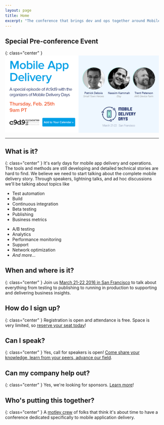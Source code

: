 ```yaml
---
layout: page
title: Home
excerpt: "The conference that brings dev and ops together around Mobile Application Delivery."
---
```

## Special Pre-conference Event
{: class="center" }
[<img src="images/promo_c9d9_mobile-days-video-chat_v2b.png"/>](https://plus.google.com/events/cp5moisjbedqi2mn9c3basboeuo)
<hr>

## What is it?
{: class="center" }
It's early days for mobile app delivery and operations. The tools and methods are still developing and detailed technical stories are hard to find. We believe we need to start talking about the complete mobile delivery story. Through speakers, lightning talks, and ad hoc discussions we'll be talking about topics like

<ul class="column-list">
    <li>Test automation</li>
    <li>Build</li>
    <li>Continuous integration</li>
    <li>Beta testing</li>
    <li>Publishing</li>
    <li>Business metrics</li>
</ul>
<ul class="column-list">
    <li>A/B testing</li>
    <li>Analytics</li>
    <li>Performance monitoring</li>
    <li>Support</li>
    <li>Network optimization</li>
    <li><em>And more...</em></li>
</ul>


## When and where is it?
{: class="center" }
Join us [March 21-22 2016 in San Francisco](/location) to talk about everything from testing to publishing to running in production to supporting and delivering business insights.

## How do I sign up?
{: class="center" }
Registration is open and attendance is free. Space is very limited, so [reserve your seat today](/register)!

## Can I speak?
{: class="center" }
Yes, call for speakers is open! [Come share your knowledge, learn from your peers, advance our field](/propose).

## Can my company help out?
{: class="center" }
Yes, we're looking for sponsors. [Learn more](/sponsor)!

## Who's putting this together?
{: class="center" }
A [motley crew](/contact) of folks that think it's about time to have a conference dedicated specifically to mobile application delivery.
